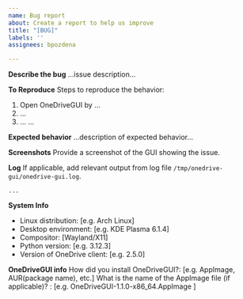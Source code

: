 ```yaml
---
name: Bug report
about: Create a report to help us improve
title: "[BUG]"
labels: ''
assignees: bpozdena

---
```


**Describe the bug**
...issue description...

**To Reproduce**
Steps to reproduce the behavior:
1. Open OneDriveGUI by ...
2. ...
3. ...
...

**Expected behavior**
...description of expected behavior...

**Screenshots**
Provide a screenshot of the GUI showing the issue.

**Log**
If applicable, add relevant output from log file `/tmp/onedrive-gui/onedrive-gui.log`.
```
...
```

**System Info**
 - Linux distribution: [e.g. Arch Linux]
 - Desktop environment:  [e.g. KDE Plasma 6.1.4]
 - Compositor: [Wayland/X11]
 - Python version: [e.g. 3.12.3]
 - Version of OneDrive client: [e.g. 2.5.0]

**OneDriveGUI info**
How did you install OneDriveGUI?: [e.g. AppImage, AUR(package name), etc.]
What is the name of the AppImage file (if applicable)? : [e.g.  OneDriveGUI-1.1.0-x86_64.AppImage ]
